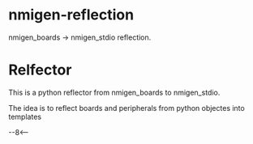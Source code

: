 # nmigen-reflection
nmigen_boards -> nmigen_stdio reflection.

# Relfector

This is a python reflector from nmigen_boards to nmigen_stdio.

The idea is to reflect boards and peripherals from python objectes into templates


--8<--


